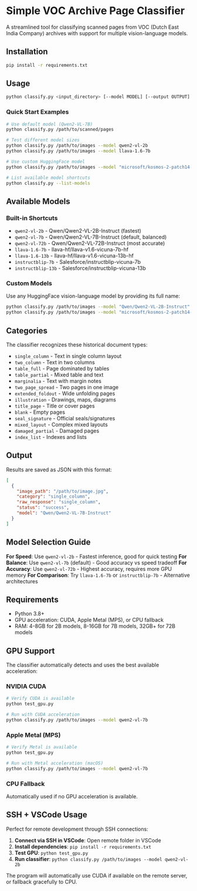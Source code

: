 # Simple VOC Archive Page Classifier

A streamlined tool for classifying scanned pages from VOC (Dutch East India Company) archives with support for multiple vision-language models.

## Installation

```bash
pip install -r requirements.txt
```

## Usage

```bash
python classify.py <input_directory> [--model MODEL] [--output OUTPUT]
```

### Quick Start Examples

```bash
# Use default model (Qwen2-VL-7B)
python classify.py /path/to/scanned/pages

# Test different model sizes
python classify.py /path/to/images --model qwen2-vl-2b
python classify.py /path/to/images --model llava-1.6-7b

# Use custom HuggingFace model
python classify.py /path/to/images --model "microsoft/kosmos-2-patch14-224"

# List available model shortcuts
python classify.py --list-models
```

## Available Models

### Built-in Shortcuts
- `qwen2-vl-2b` - Qwen/Qwen2-VL-2B-Instruct (fastest)
- `qwen2-vl-7b` - Qwen/Qwen2-VL-7B-Instruct (default, balanced)
- `qwen2-vl-72b` - Qwen/Qwen2-VL-72B-Instruct (most accurate)
- `llava-1.6-7b` - llava-hf/llava-v1.6-vicuna-7b-hf
- `llava-1.6-13b` - llava-hf/llava-v1.6-vicuna-13b-hf
- `instructblip-7b` - Salesforce/instructblip-vicuna-7b
- `instructblip-13b` - Salesforce/instructblip-vicuna-13b

### Custom Models
Use any HuggingFace vision-language model by providing its full name:
```bash
python classify.py /path/to/images --model "Qwen/Qwen2-VL-2B-Instruct"
python classify.py /path/to/images --model "microsoft/kosmos-2-patch14-224"
```

## Categories

The classifier recognizes these historical document types:
- `single_column` - Text in single column layout
- `two_column` - Text in two columns
- `table_full` - Page dominated by tables
- `table_partial` - Mixed table and text
- `marginalia` - Text with margin notes
- `two_page_spread` - Two pages in one image
- `extended_foldout` - Wide unfolding pages
- `illustration` - Drawings, maps, diagrams
- `title_page` - Title or cover pages
- `blank` - Empty pages
- `seal_signature` - Official seals/signatures
- `mixed_layout` - Complex mixed layouts
- `damaged_partial` - Damaged pages
- `index_list` - Indexes and lists

## Output

Results are saved as JSON with this format:
```json
[
  {
    "image_path": "/path/to/image.jpg",
    "category": "single_column",
    "raw_response": "single_column",
    "status": "success",
    "model": "Qwen/Qwen2-VL-7B-Instruct"
  }
]
```

## Model Selection Guide

**For Speed**: Use `qwen2-vl-2b` - Fastest inference, good for quick testing
**For Balance**: Use `qwen2-vl-7b` (default) - Good accuracy vs speed tradeoff
**For Accuracy**: Use `qwen2-vl-72b` - Highest accuracy, requires more GPU memory
**For Comparison**: Try `llava-1.6-7b` or `instructblip-7b` - Alternative architectures

## Requirements

- Python 3.8+
- GPU acceleration: CUDA, Apple Metal (MPS), or CPU fallback
- RAM: 4-8GB for 2B models, 8-16GB for 7B models, 32GB+ for 72B models

## GPU Support

The classifier automatically detects and uses the best available acceleration:

### NVIDIA CUDA
```bash
# Verify CUDA is available
python test_gpu.py

# Run with CUDA acceleration
python classify.py /path/to/images --model qwen2-vl-7b
```

### Apple Metal (MPS)
```bash
# Verify Metal is available
python test_gpu.py

# Run with Metal acceleration (macOS)
python classify.py /path/to/images --model qwen2-vl-7b
```

### CPU Fallback
Automatically used if no GPU acceleration is available.

## SSH + VSCode Usage

Perfect for remote development through SSH connections:

1. **Connect via SSH in VSCode**: Open remote folder in VSCode
2. **Install dependencies**: `pip install -r requirements.txt`
3. **Test GPU**: `python test_gpu.py`
4. **Run classifier**: `python classify.py /path/to/images --model qwen2-vl-2b`

The program will automatically use CUDA if available on the remote server, or fallback gracefully to CPU.